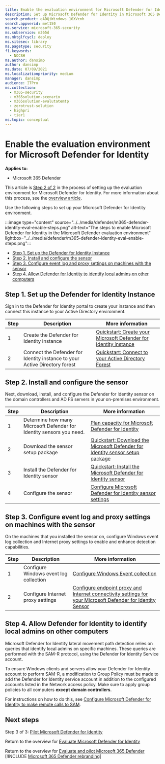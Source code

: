 ```yaml
---
title: Enable the evaluation environment for Microsoft Defender for Identity
description: Set up Microsoft Defender for Identity in Microsoft 365 Defender trial lab or pilot environment by installing & configuring the sensor, and discovering local admins on other computers.
search.product: eADQiWindows 10XVcnh
search.appverid: met150
ms.service: microsoft-365-security
ms.subservice: m365d
ms.mktglfcycl: deploy
ms.sitesec: library
ms.pagetype: security
f1.keywords:
  - NOCSH
ms.author: dansimp
author: dansimp
ms.date: 07/09/2021
ms.localizationpriority: medium
manager: dansimp
audience: ITPro
ms.collection:
  - m365-security
  - m365solution-scenario
  - m365solution-evalutatemtp
  - zerotrust-solution
  - highpri
  - tier1
ms.topic: conceptual
---
```


# Enable the evaluation environment for Microsoft Defender for Identity

**Applies to:**
- Microsoft 365 Defender

This article is [Step 2 of 2](eval-defender-identity-overview.md) in the process of setting up the evaluation environment for Microsoft Defender for Identity. For more information about this process, see the [overview article](eval-defender-identity-overview.md).

Use the following steps to set up your Microsoft Defender for Identity environment.

:::image type="content" source="../../media/defender/m365-defender-identity-eval-enable-steps.png" alt-text="The steps to enable Microsoft Defender for Identity in the Microsoft Defender evaluation environment" lightbox="../../media/defender/m365-defender-identity-eval-enable-steps.png":::

- [Step 1. Set up the Defender for Identity Instance](#step-1-set-up-the-defender-for-identity-instance)
- [Step 2. Install and configure the sensor](#step-2-install-and-configure-the-sensor)
- [Step 3. Configure event log and proxy settings on machines with the sensor](#step-3-configure-event-log-and-proxy-settings-on-machines-with-the-sensor)
- [Step 4. Allow Defender for Identity to identify local admins on other computers](#step-4-allow-defender-for-identity-to-identify-local-admins-on-other-computers)

## Step 1. Set up the Defender for Identity Instance

Sign in to the Defender for Identity portal to create your instance and then connect this instance to your Active Directory environment.

|Step|Description|More information|
|---|---|---|
|1|Create the Defender for Identity instance|[Quickstart: Create your Microsoft Defender for Identity instance](/defender-for-identity/install-step1)|
|2|Connect the Defender for Identity instance to your Active Directory forest|[Quickstart: Connect to your Active Directory Forest](/defender-for-identity/install-step2)|

## Step 2. Install and configure the sensor

Next, download, install, and configure the Defender for Identity sensor on the domain controllers and AD FS servers in your on-premises environment.

|Step|Description|More information|
|---|---|---|
|1|Determine how many Microsoft Defender for Identity sensors you need.|[Plan capacity for Microsoft Defender for Identity](/defender-for-identity/capacity-planning)|
|2|Download the sensor setup package|[Quickstart: Download the Microsoft Defender for Identity sensor setup package](/defender-for-identity/install-step3)|
|3|Install the Defender for Identity sensor|[Quickstart: Install the Microsoft Defender for Identity sensor](/defender-for-identity/install-step4)|
|4|Configure the sensor|[Configure Microsoft Defender for Identity sensor settings](/defender-for-identity/install-step5)|

## Step 3. Configure event log and proxy settings on machines with the sensor

On the machines that you installed the sensor on, configure Windows event log collection and Internet proxy settings to enable and enhance detection capabilities.

|Step|Description|More information|
|---|---|---|
|1|Configure Windows event log collection|[Configure Windows Event collection](/defender-for-identity/configure-windows-event-collection)|
|2|Configure Internet proxy settings|[Configure endpoint proxy and Internet connectivity settings for your Microsoft Defender for Identity Sensor](/defender-for-identity/configure-proxy)|

## Step 4. Allow Defender for Identity to identify local admins on other computers

Microsoft Defender for Identity lateral movement path detection relies on queries that identify local admins on specific machines. These queries are performed with the SAM-R protocol, using the Defender for Identity Service account.

To ensure Windows clients and servers allow your Defender for Identity account to perform SAM-R, a modification to Group Policy must be made to add the Defender for Identity service account in addition to the configured accounts listed in the Network access policy. Make sure to apply group policies to all computers **except domain controllers**.

For instructions on how to do this, see [Configure Microsoft Defender for Identity to make remote calls to SAM](/defender-for-identity/install-step8-samr).

## Next steps

Step 3 of 3: [Pilot Microsoft Defender for Identity](eval-defender-identity-pilot.md)

Return to the overview for [Evaluate Microsoft Defender for Identity](eval-defender-identity-overview.md)

Return to the overview for [Evaluate and pilot Microsoft 365 Defender](eval-overview.md)
[!INCLUDE [Microsoft 365 Defender rebranding](../../includes/defender-m3d-techcommunity.md)]
